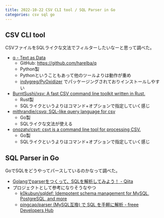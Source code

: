 ```yaml
---
title: 2022-10-22 CSV CLI tool / SQL Parser in Go
categories: csv sql go
---
```


## CSV CLI tool

CSVファイルをSQLライクな文法でフィルターしたいなーと思って調べた。

- [q - Text as Data](https://harelba.github.io/q/)
	+ GitHub: <https://github.com/harelba/q>
	+ Python製
	+ Pythonということもあって他のツールよりは動作が重め
	+ [indygreg/PyOxidizer](https://github.com/indygreg/PyOxidizer) でパッケージングされておりインストールしやすい
- [BurntSushi/xsv: A fast CSV command line toolkit written in Rust.](https://github.com/BurntSushi/xsv)
	+ Rust製
	+ SQLライクというよりはコマンド+オプションで指定していく感じ
- [mithrandie/csvq: SQL-like query language for csv](https://github.com/mithrandie/csvq)
	+ Go製
	+ SQLライクな文法が使える
- [onozaty/csvt: csvt is a command line tool for processing CSV.](https://github.com/onozaty/csvt)
	+ Go製
	+ SQLライクというよりはコマンド+オプションで指定していく感じ

## SQL Parser in Go

GoでSQLをどうやってパースしているのかなって調べた。

- [Golangでparserをつくって、SQLを解析してみよう！ - Qiita](https://qiita.com/letusfly85/items/588e33ea97b9588521eb)
- プロジェクトとして参考になりそうなやつ
	+ [k0kubun/sqldef: Idempotent schema management for MySQL, PostgreSQL, and more](https://github.com/k0kubun/sqldef)
	+ [pingcap/parser (MySQL互換) で SQL を手軽に解析 - freee Developers Hub](https://developers.freee.co.jp/entry/parse-sql-with-pingcapparser)
